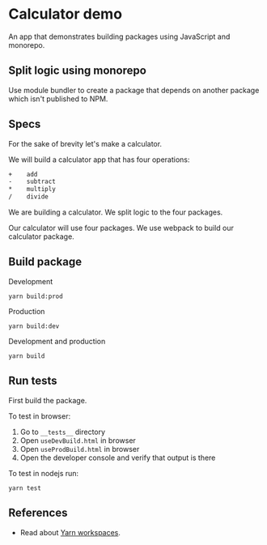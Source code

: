# Calculator demo

An app that demonstrates building packages using JavaScript and monorepo.

## Split logic using monorepo

Use module bundler to create a package that depends on another package which isn't published to NPM.

## Specs

For the sake of brevity let's make a calculator.

We will build a calculator app that has four operations:

```txt
+    add
-    subtract
*    multiply
/    divide
```

We are building a calculator. We split logic to the four packages.

Our calculator will use four packages. We use webpack to build our calculator package.

## Build package

Development

```terminal
yarn build:prod
```

Production

```terminal
yarn build:dev
```

Development and production

```terminal
yarn build
```

## Run tests

First build the package.

To test in browser:

1. Go to `__tests__` directory
2. Open `useDevBuild.html` in browser
3. Open `useProdBuild.html` in browser
4. Open the developer console and verify that output is there

To test in nodejs run:

```terminal
yarn test
```

## References

- Read about [Yarn workspaces](https://yarnpkg.com/features/workspaces).
